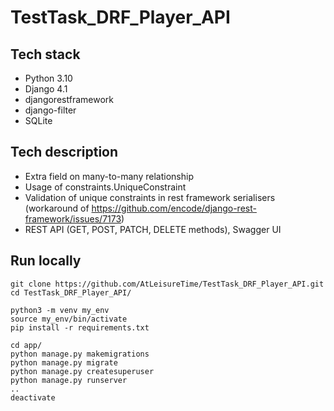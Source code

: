 # TestTask_DRF_Player_API
## Tech stack
* Python 3.10
* Django 4.1
* djangorestframework
* django-filter
* SQLite

## Tech description
* Extra field on many-to-many relationship
* Usage of constraints.UniqueConstraint
* Validation of unique constraints in rest framework serialisers (workaround of https://github.com/encode/django-rest-framework/issues/7173)
* REST API (GET, POST, PATCH, DELETE methods), Swagger UI

## Run locally
```
git clone https://github.com/AtLeisureTime/TestTask_DRF_Player_API.git
cd TestTask_DRF_Player_API/

python3 -m venv my_env
source my_env/bin/activate
pip install -r requirements.txt

cd app/
python manage.py makemigrations
python manage.py migrate
python manage.py createsuperuser
python manage.py runserver
..
deactivate
```
